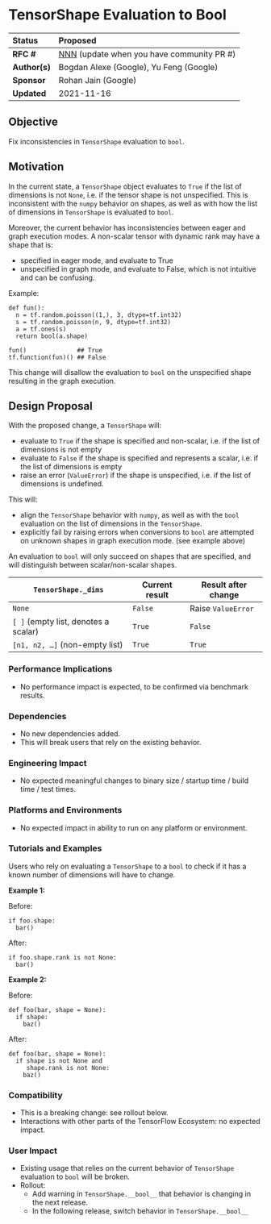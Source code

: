 # TensorShape Evaluation to Bool

| Status        | Proposed       |
:-------------- |:---------------------------------------------------- |
| **RFC #**     | [NNN](https://github.com/tensorflow/community/pull/NNN) (update when you have community PR #)|
| **Author(s)** | Bogdan Alexe (Google), Yu Feng (Google) |
| **Sponsor**   | Rohan Jain (Google)                 |
| **Updated**   | 2021-11-16                                           |

## Objective

Fix inconsistencies in `TensorShape` evaluation to `bool`.

## Motivation
In the current state, a `TensorShape` object evaluates to `True` if the list of dimensions is not `None`, i.e. if the tensor shape is not unspecified.
This is inconsistent with the `numpy` behavior on shapes, as well as with how the list of dimensions in `TensorShape` is evaluated to `bool`.

Moreover, the current behavior has inconsistencies between eager and graph execution modes. A non-scalar tensor with dynamic rank may have a shape that is:
- specified in eager mode, and evaluate to True
- unspecified in graph mode, and evaluate to False, which is not intuitive and can be confusing. 

Example:
```
def fun():
  n = tf.random.poisson((1,), 3, dtype=tf.int32)
  s = tf.random.poisson(n, 9, dtype=tf.int32)
  a = tf.ones(s)
  return bool(a.shape)

fun()              ## True
tf.function(fun)() ## False
```

This change will disallow the evaluation to `bool` on the unspecified shape resulting in the graph execution.

## Design Proposal

With the proposed change, a `TensorShape` will:
- evaluate to `True` if the shape is specified and non-scalar, i.e. if the list of dimensions is not empty
- evaluate to `False` if the shape is specified and represents a scalar, i.e.  if the list of dimensions is empty
- raise an error (`ValueError`) if the shape is unspecified, i.e. if the list of dimensions is undefined.

This will:
- align the `TensorShape` behavior with `numpy`, as well as with the `bool` evaluation on the list of dimensions in the `TensorShape`. 
- explicitly fail by raising errors when conversions to `bool` are attempted on unknown shapes in graph execution mode. (see example above)

An evaluation to `bool` will only succeed on shapes that are specified, and will distinguish between scalar/non-scalar shapes.

| `TensorShape._dims` | Current result | Result after change |
| --- | --- | --- |
| `None` | `False` | Raise `ValueError` |
| `[ ]` (empty list, denotes a scalar) | `True` | `False` |
| `[n1, n2, …]` (non-empty list) | `True` | `True` |

### Performance Implications
* No performance impact is expected, to be confirmed via benchmark results.

### Dependencies
* No new dependencies added.
* This will break users that rely on the existing behavior.

### Engineering Impact
* No expected meaningful changes to binary size / startup time / build time / test times.

### Platforms and Environments
* No expected impact in ability to run on any platform or environment.

### Tutorials and Examples
Users who rely on evaluating a `TensorShape` to a `bool` to check if it has a known number of dimensions will have to change.

**Example 1:**

Before:
``` 
if foo.shape:
  bar()
```
After:
```
if foo.shape.rank is not None:
  bar()
```

**Example 2:**

Before:
```
def foo(bar, shape = None):
  if shape:
    baz()
```
After:
```
def foo(bar, shape = None):
  if shape is not None and 
     shape.rank is not None:
    baz()
```    

### Compatibility
* This is a breaking change: see rollout below.
* Interactions with other parts of the TensorFlow Ecosystem: no expected impact.

### User Impact
* Existing usage that relies on the current behavior of `TensorShape` evaluation to `bool` will be broken.
* Rollout:
  * Add warning in `TensorShape.__bool__`  that behavior is changing in the next release.
  * In the following release, switch behavior in `TensorShape.__bool__` 

